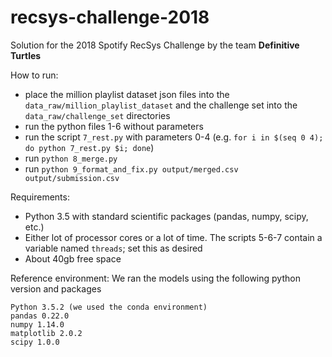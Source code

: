 # recsys-challenge-2018

Solution for the 2018 Spotify RecSys Challenge by the team **Definitive Turtles**

How to run:
* place the million playlist dataset json files into the `data_raw/million_playlist_dataset` and the challenge set into the `data_raw/challenge_set` directories
* run the python files 1-6 without parameters
* run the script `7_rest.py` with parameters 0-4 (e.g. `for i in $(seq 0 4); do python 7_rest.py $i; done`)
* run `python 8_merge.py`
* run `python 9_format_and_fix.py output/merged.csv output/submission.csv`

Requirements:
* Python 3.5 with standard scientific packages (pandas, numpy, scipy, etc.)
* Either lot of processor cores or a lot of time. The scripts 5-6-7 contain a variable named `threads`; set this as desired
* About 40gb free space

Reference environment:
We ran the models using the following python version and packages
```
Python 3.5.2 (we used the conda environment)
pandas 0.22.0
numpy 1.14.0
matplotlib 2.0.2
scipy 1.0.0
```

